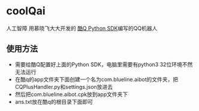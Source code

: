 # coolQai
人工智障
用慕晓飞大大开发的 [酷Q Python SDK](https://gitee.com/muxiaofei/coolq_sdk_x/wikis/pages?sort_id=1427712&doc_id=287242 "酷Q Python SDK")编写的QQ机器人
## 使用方法
+ 需要给酷Q配置好上面的Python SDK，电脑里需要有python3 32位环境不然无法运行
+ 在酷q的app文件夹下面创建一个名为com.blueline.aibot的文件夹，把CQPlusHandler.py和settings.json放进去  
+ 然后把com.blueline.aibot.cpk放到app文件夹下  
+ ans.txt放在酷q的根目录下面即可  
